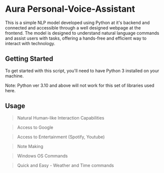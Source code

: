 # Aura Personal-Voice-Assistant

This is a simple NLP model developed using Python at it's backend and connected and accessible through a well designed webpage at the frontend. The model is designed to understand natural
language commands and assist users with tasks, offering a hands-free and efficient way to interact with technology.

## Getting Started

To get started with this script, you'll need to have Python 3 installed on your machine.

Note: Python ver 3.10 and above will not work for this set of libraries used here.

## Usage

> Natural Human-like Interaction Capabilities

> Access to Google

> Access to Entertainment (Spotify, Youtube)

> Note Making

> Windows OS Commands

> Quick and Easy - Weather and Time commands 
